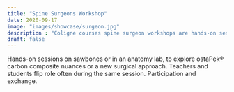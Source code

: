 ```yaml
---
title: "Spine Surgeons Workshop"
date: 2020-09-17
image: "images/showcase/surgeon.jpg"
description : "Coligne courses spine surgeon workshops are hands-on sessions to explore ostaPek® carbon composite nuances during surgical treatment."
draft: false
---
```


Hands-on sessions on sawbones or in an anatomy lab, to explore ostaPek® carbon composite nuances or a new surgical approach. 
Teachers and students flip role often during the same session. Participation and exchange.